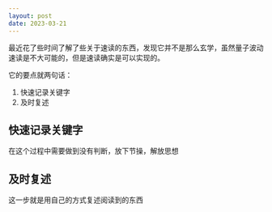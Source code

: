 ```yaml
---
layout: post
date: 2023-03-21
---
```


最近花了些时间了解了些关于速读的东西，发现它并不是那么玄学，虽然量子波动速读是不大可能的，但是速读确实是可以实现的。

它的要点就两句话：
1. 快速记录关键字
2. 及时复述

## 快速记录关键字
在这个过程中需要做到没有判断，放下节操，解放思想

## 及时复述
这一步就是用自己的方式复述阅读到的东西


